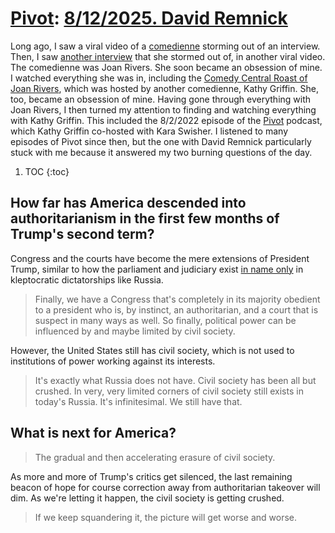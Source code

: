 # [Pivot](https://podcastindex.org/podcast/174725): [8/12/2025. David Remnick](https://writecomments.com/transcripts/?md5=72196062cbf285a977510ef625d16874)

Long ago, I saw a viral video of a [comedienne] storming out of an interview. Then, I saw [another interview] that she stormed out of, in another viral video. The comedienne was Joan Rivers. She soon became an obsession of mine. I watched everything she was in, including the [Comedy Central Roast of Joan Rivers], which was hosted by another comedienne, Kathy Griffin. She, too, became an obsession of mine. Having gone through everything with Joan Rivers, I then turned my attention to finding and watching everything with Kathy Griffin. This included the 8/2/2022 episode of the [Pivot] podcast, which Kathy Griffin co-hosted with Kara Swisher. I listened to many episodes of Pivot since then, but the one with David Remnick particularly stuck with me because it answered my two burning questions of the day.

1. TOC
{:toc}

## How far has America descended into authoritarianism in the first few months of Trump's second term? 

Congress and the courts have become the mere extensions of President Trump, similar to how the parliament and judiciary exist [in name only] in kleptocratic dictatorships like Russia.

> Finally, we have a Congress that's completely in its majority obedient to a president who is, by instinct, an authoritarian, and a court that is suspect in many ways as well. So finally, political power can be influenced by and maybe limited by civil society.

However, the United States still has civil society, which is not used to institutions of power working against its interests.

> It's exactly what Russia does not have. Civil society has been all but crushed. In very, very limited corners of civil society still exists in today's Russia. It's infinitesimal. We still have that.

## What is next for America?

> The gradual and then accelerating erasure of civil society.

As more and more of Trump's critics get silenced, the last remaining beacon of hope for course correction away from authoritarian takeover will dim. As we're letting it happen, the civil society is getting crushed.

> If we keep squandering it, the picture will get worse and worse.

[comedienne]: https://www.youtube.com/watch?v=6lKS-Et-VmE
[another interview]: https://www.chron.com/culture/main/article/joan-rivers-swears-at-morning-show-host-during-1745331.php
[Comedy Central Roast of Joan Rivers]: https://www.imdb.com/title/tt1413788/
[Pivot]: https://podcastindex.org/podcast/174725
[in name only]: https://www.msnbc.com/transcripts/rachel-maddow-show/transcript-rachel-maddow-show-2-24-22-n1290227
